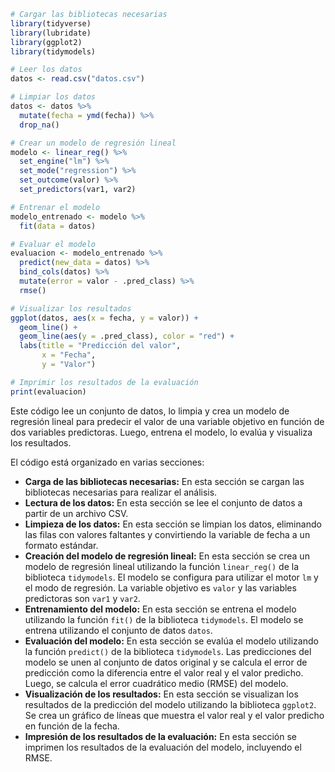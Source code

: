 ```r
# Cargar las bibliotecas necesarias
library(tidyverse)
library(lubridate)
library(ggplot2)
library(tidymodels)

# Leer los datos
datos <- read.csv("datos.csv")

# Limpiar los datos
datos <- datos %>%
  mutate(fecha = ymd(fecha)) %>%
  drop_na()

# Crear un modelo de regresión lineal
modelo <- linear_reg() %>%
  set_engine("lm") %>%
  set_mode("regression") %>%
  set_outcome(valor) %>%
  set_predictors(var1, var2)

# Entrenar el modelo
modelo_entrenado <- modelo %>%
  fit(data = datos)

# Evaluar el modelo
evaluacion <- modelo_entrenado %>%
  predict(new_data = datos) %>%
  bind_cols(datos) %>%
  mutate(error = valor - .pred_class) %>%
  rmse()

# Visualizar los resultados
ggplot(datos, aes(x = fecha, y = valor)) +
  geom_line() +
  geom_line(aes(y = .pred_class), color = "red") +
  labs(title = "Predicción del valor",
       x = "Fecha",
       y = "Valor")

# Imprimir los resultados de la evaluación
print(evaluacion)
```

Este código lee un conjunto de datos, lo limpia y crea un modelo de regresión lineal para predecir el valor de una variable objetivo en función de dos variables predictoras. Luego, entrena el modelo, lo evalúa y visualiza los resultados.

El código está organizado en varias secciones:

* **Carga de las bibliotecas necesarias:** En esta sección se cargan las bibliotecas necesarias para realizar el análisis.
* **Lectura de los datos:** En esta sección se lee el conjunto de datos a partir de un archivo CSV.
* **Limpieza de los datos:** En esta sección se limpian los datos, eliminando las filas con valores faltantes y convirtiendo la variable de fecha a un formato estándar.
* **Creación del modelo de regresión lineal:** En esta sección se crea un modelo de regresión lineal utilizando la función `linear_reg()` de la biblioteca `tidymodels`. El modelo se configura para utilizar el motor `lm` y el modo de regresión. La variable objetivo es `valor` y las variables predictoras son `var1` y `var2`.
* **Entrenamiento del modelo:** En esta sección se entrena el modelo utilizando la función `fit()` de la biblioteca `tidymodels`. El modelo se entrena utilizando el conjunto de datos `datos`.
* **Evaluación del modelo:** En esta sección se evalúa el modelo utilizando la función `predict()` de la biblioteca `tidymodels`. Las predicciones del modelo se unen al conjunto de datos original y se calcula el error de predicción como la diferencia entre el valor real y el valor predicho. Luego, se calcula el error cuadrático medio (RMSE) del modelo.
* **Visualización de los resultados:** En esta sección se visualizan los resultados de la predicción del modelo utilizando la biblioteca `ggplot2`. Se crea un gráfico de líneas que muestra el valor real y el valor predicho en función de la fecha.
* **Impresión de los resultados de la evaluación:** En esta sección se imprimen los resultados de la evaluación del modelo, incluyendo el RMSE.
